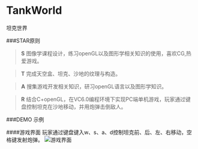 # TankWorld
坦克世界

###STAR原则

> **S** 图像学课程设计，练习openGL以及图形学相关知识的使用，喜欢CG,热爱游戏。 

> **T** 完成天空盒、坦克、沙地的纹理与构造。 

> **A** 搜集游戏开发相关知识，研习openGL语言以及图形学知识。

> **R** 结合C+openGL，在VC6.0编程环境下实现PC端单机游戏，玩家通过键盘控制坦克在沙地移动，并用炮弹击倒敌人。


###DEMO 示例

####游戏界面
玩家通过键盘键入w、s、a、d控制坦克前、后、左、右移动，空格键发射炮弹。
![游戏界面](https://github.com/zhmvictor/TankWorld/blob/master/shouye.jpg)
